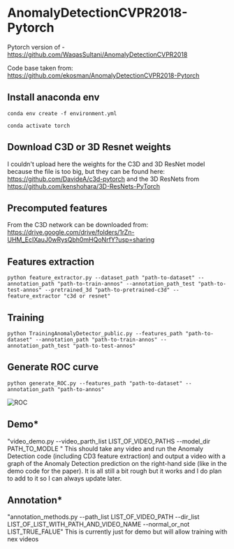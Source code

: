 # AnomalyDetectionCVPR2018-Pytorch
Pytorch version of - https://github.com/WaqasSultani/AnomalyDetectionCVPR2018

Code base taken from: https://github.com/ekosman/AnomalyDetectionCVPR2018-Pytorch


## Install anaconda env
```conda env create -f environment.yml```


```conda activate torch```

## Download C3D or 3D Resnet weights
I couldn't upload here the weights for the C3D and 3D ResNet model because the file is too big, but they can be found here:
https://github.com/DavideA/c3d-pytorch
and the 3D ResNets from https://github.com/kenshohara/3D-ResNets-PyTorch

## Precomputed features
From the C3D network can be downloaded from:
https://drive.google.com/drive/folders/1rZn-UHM_EcIXauJ0wRysQbh0mHQoNrfY?usp=sharing

## Features extraction
```python feature_extractor.py --dataset_path "path-to-dataset" --annotation_path "path-to-train-annos" --annotation_path_test "path-to-test-annos" --pretrained_3d "path-to-pretrained-c3d" --feature_extractor "c3d or resnet" ```

## Training
```python TrainingAnomalyDetector_public.py --features_path "path-to-dataset" --annotation_path "path-to-train-annos" --annotation_path_test "path-to-test-annos"```

## Generate ROC curve
```python generate_ROC.py --features_path "path-to-dataset" --annotation_path "path-to-annos"```

![ROC](graphs/roc_auc.png)

## Demo*
"video_demo.py --video_parth_list LIST_OF_VIDEO_PATHS --model_dir PATH_TO_MODLE "
This should take any video and run the Anomaly Detection code (including CD3 feature extraction) and output a video with a graph of the Anomaly Detection prediction on the right-hand side (like in the demo code for the paper). It is all still a bit rough but it works and I do plan to add to it so I can always update later.

## Annotation*
"annotation_methods.py --path_list LIST_OF_VIDEO_PATH --dir_list LIST_OF_LIST_WITH_PATH_AND_VIDEO_NAME --normal_or_not LIST_TRUE_FALUE"
This is currently just for demo but will allow training with nex videos

